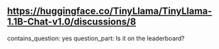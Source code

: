 ## https://huggingface.co/TinyLlama/TinyLlama-1.1B-Chat-v1.0/discussions/8

contains_question: yes
question_part: Is it on the leaderboard?